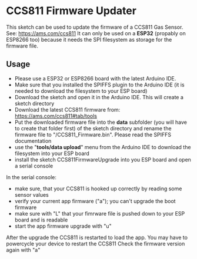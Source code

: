 # CCS811 Firmware Updater
This sketch can be used to update the firmware of a CCS811 Gas Sensor.
See: https://ams.com/ccs811
It can only be used on a **ESP32** (propably on ESP8266 too) because it needs the SPI filesystem as storage for the firmware file.

## Usage
* Please use a ESP32 or ESP8266 board with the latest Arduino IDE.
* Make sure that you installed the SPIFFS plugin to the Arduino IDE (it is needed to download the filesystem to your ESP board)
* Download the sketch and open it in the Arduino IDE. This will create a sketch directory
* Download the latest CCS811 firmware from: https://ams.com/ccs811#tab/tools 
* Put the downloaded firmware file into the **data** subfolder (you will have to create that folder first) of the sketch directory and rename the firmware file to "/CCS811_Firmware.bin". Please read the SPIFFS documentation
* use the "**tools/data upload**" menu from the Arduino IDE to download the filesystem into your ESP board
* install the sketch CCS811FirmwareUpgrade into you ESP board and open a serial console

In the serial console:
* make sure, that your CCS811 is hooked up correctly by reading some sensor values
* verify your current app firmware ("a"); you can't upgrade the boot firmware
* make sure with "L" that your fimrware file is pushed down to your ESP board and is readable
* start the app firmware upgrade with "u"

After the upgrade the CCS811 is restarted to load the app. You may have to powercycle your device to restart the CCS811 
Check the firmware version again with "a"
